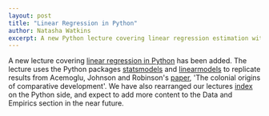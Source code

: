 ```yaml
---
layout: post
title: "Linear Regression in Python"
author: Natasha Watkins
excerpt: A new Python lecture covering linear regression estimation with statsmodels is now available.
---
```


A new lecture covering [linear regression in Python](https://lectures.quantecon.org/py/ols.html) has been added. The lecture uses the Python packages [statsmodels](http://www.statsmodels.org/stable/index.html) and [linearmodels](https://github.com/bashtage/linearmodels) to replicate results from Acemoglu, Johnson and Robinson's [paper](https://economics.mit.edu/files/4123), 'The colonial origins of comparative development'. We have also rearranged our lectures [index](https://lectures.quantecon.org/py/index.html) on the Python side, and expect to add more content to the Data and Empirics section in the near future.